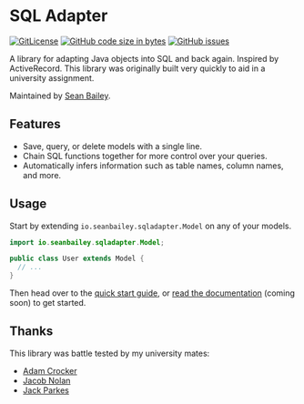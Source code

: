 # SQL Adapter

[![GitLicense](https://gitlicense.com/badge/sean0x42/SQLAdapter)](https://gitlicense.com/license/sean0x42/SQLAdapter)
[![GitHub code size in bytes](https://img.shields.io/github/languages/code-size/sean0x42/SQLAdapter.svg)](https://github.com/sean0x42/SQLAdapter)
[![GitHub issues](https://img.shields.io/github/issues/sean0x42/SQLAdapter.svg)](https://github.com/sean0x42/SQLAdapter/issues/)

A library for adapting Java objects into SQL and back again. Inspired by
ActiveRecord. This library was originally built very quickly to aid in a university assignment.

Maintained by [Sean Bailey](https://www.seanbailey.io).


## Features

 * Save, query, or delete models with a single line.
 * Chain SQL functions together for more control over your queries.
 * Automatically infers information such as table names, column names, and more.


## Usage

Start by extending `io.seanbailey.sqladapter.Model` on any of your models.

```java
import io.seanbailey.sqladapter.Model;

public class User extends Model {
  // ...
}
```

Then head over to the [quick start guide](https://github.com/sean0x42/SQLAdapter/wiki/Quick-Start-Guide), or [read the documentation]() (coming soon) to get started.

## Thanks

This library was battle tested by my university mates:

 * [Adam Crocker](https://github.com/patch7331)
 * [Jacob Nolan](https://github.com/JacobNolan1)
 * [Jack Parkes](https://github.com/JackParkes1)
